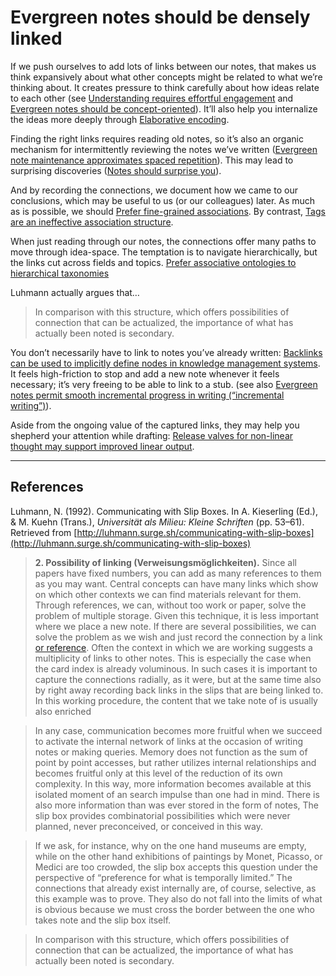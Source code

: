 # Evergreen notes should be densely linked

If we push ourselves to add lots of links between our notes, that makes us think expansively about what other concepts might be related to what we’re thinking about. It creates pressure to think carefully about how ideas relate to each other (see [Understanding requires effortful engagement](https://notes.andymatuschak.org/zX1WtJ4ouE8sjN1NgWHsGVg8ZnVfp5Kz74Vs) and [Evergreen notes should be concept-oriented](https://notes.andymatuschak.org/z6bci25mVUBNFdVWSrQNKr6u7AZ1jFzfTVbMF)). It’ll also help you internalize the ideas more deeply through [Elaborative encoding](https://notes.andymatuschak.org/z3ZTBNhJddpewTBgbKAFy2cnSMBiJRpMZWsfB).

Finding the right links requires reading old notes, so it’s also an organic mechanism for intermittently reviewing the notes we’ve written ([Evergreen note maintenance approximates spaced repetition](https://notes.andymatuschak.org/z6yfTwYekzvBkVjeH7WBUrSAJhyGTMYDAyYW7)). This may lead to surprising discoveries ([Notes should surprise you](https://notes.andymatuschak.org/z4KZ9973AoHhvM9Pj5Qrds48JXNbMEwVJmVRw)).

And by recording the connections, we document how we came to our conclusions, which may be useful to us (or our colleagues) later. As much as is possible, we should [Prefer fine-grained associations](https://notes.andymatuschak.org/z68tVM68dEAuH4acs7HY6K76tTVzBdoBGKMZB). By contrast, [Tags are an ineffective association structure](https://notes.andymatuschak.org/z3MzhvmesiD2htMaEFQJif7gJgyaHAQvKH49Z).

When just reading through our notes, the connections offer many paths to move through idea-space. The temptation is to navigate hierarchically, but the links cut across fields and topics. [Prefer associative ontologies to hierarchical taxonomies](https://notes.andymatuschak.org/z29hLZHiVt7W2uss2uMpSZquAX5T6vaeSF6Cy)

Luhmann actually argues that…

> In comparison with this structure, which offers possibilities of connection that can be actualized, the importance of what has actually been noted is secondary.

You don’t necessarily have to link to notes you’ve already written: [Backlinks can be used to implicitly define nodes in knowledge management systems](https://notes.andymatuschak.org/z2newCwFfd6iZFyf9bgspkbyt1G8wbQxJVgTK). It feels high-friction to stop and add a new note whenever it feels necessary; it’s very freeing to be able to link to a stub. (see also [Evergreen notes permit smooth incremental progress in writing (“incremental writing”)](https://notes.andymatuschak.org/z6C5H4eYH2A4omfNLuUcDiKibQ1hZG2RGNZ97)).

Aside from the ongoing value of the captured links, they may help you shepherd your attention while drafting: [Release valves for non-linear thought may support improved linear output](https://notes.andymatuschak.org/z3iT7pPmhbY8WtofoCccd58xtnhJUfkJPztGP).

---

## References

Luhmann, N. (1992). Communicating with Slip Boxes. In A. Kieserling (Ed.), & M. Kuehn (Trans.), _Universität als Milieu: Kleine Schriften_ (pp. 53–61). Retrieved from [http://luhmann.surge.sh/communicating-with-slip-boxes](http://luhmann.surge.sh/communicating-with-slip-boxes)

> **2. Possibility of linking (Verweisungsmöglichkeiten).** Since all papers have fixed numbers, you can add as many references to them as you may want. Central concepts can have many links which show on which other contexts we can find materials relevant for them. Through references, we can, without too work or paper, solve the problem of multiple storage. Given this technique, it is less important where we place a new note. If there are several possibilities, we can solve the problem as we wish and just record the connection by a link [or reference](https://notes.andymatuschak.org/About_these_notes?stackedNotes=z4SDCZQeRo4xFEQ8H4qrSqd68ucpgE6LU155C&stackedNotes=z2HUE4ABbQjUNjrNemvkTCsLa1LPDRuwh1tXC). Often the context in which we are working suggests a multiplicity of links to other notes. This is especially the case when the card index is already voluminous. In such cases it is important to capture the connections radially, as it were, but at the same time also by right away recording back links in the slips that are being linked to. In this working procedure, the content that we take note of is usually also enriched

> In any case, communication becomes more fruitful when we succeed to activate the internal network of links at the occasion of writing notes or making queries. Memory does not function as the sum of point by point accesses, but rather utilizes internal relationships and becomes fruitful only at this level of the reduction of its own complexity. In this way, more information becomes available at this isolated moment of an search impulse than one had in mind. There is also more information than was ever stored in the form of notes, The slip box provides combinatorial possibilities which were never planned, never preconceived, or conceived in this way.

> If we ask, for instance, why on the one hand museums are empty, while on the other hand exhibitions of paintings by Monet, Picasso, or Medici are too crowded, the slip box accepts this question under the perspective of “preference for what is temporally limited.” The connections that already exist internally are, of course, selective, as this example was to prove. They also do not fall into the limits of what is obvious because we must cross the border between the one who takes note and the slip box itself.

> In comparison with this structure, which offers possibilities of connection that can be actualized, the importance of what has actually been noted is secondary.